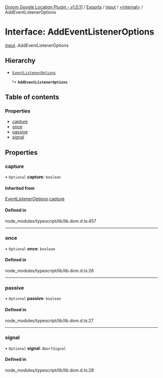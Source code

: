 [Droom Google Location Plugin - v1.0.11](../README.md) / [Exports](../modules.md) / [input](../modules/input.md) / [<internal\>](../modules/input._internal_.md) / AddEventListenerOptions

# Interface: AddEventListenerOptions

[input](../modules/input.md).[<internal>](../modules/input._internal_.md).AddEventListenerOptions

## Hierarchy

- [`EventListenerOptions`](input._internal_.EventListenerOptions.md)

  ↳ **`AddEventListenerOptions`**

## Table of contents

### Properties

- [capture](input._internal_.AddEventListenerOptions.md#capture)
- [once](input._internal_.AddEventListenerOptions.md#once)
- [passive](input._internal_.AddEventListenerOptions.md#passive)
- [signal](input._internal_.AddEventListenerOptions.md#signal)

## Properties

### capture

• `Optional` **capture**: `boolean`

#### Inherited from

[EventListenerOptions](input._internal_.EventListenerOptions.md).[capture](input._internal_.EventListenerOptions.md#capture)

#### Defined in

node_modules/typescript/lib/lib.dom.d.ts:457

___

### once

• `Optional` **once**: `boolean`

#### Defined in

node_modules/typescript/lib/lib.dom.d.ts:26

___

### passive

• `Optional` **passive**: `boolean`

#### Defined in

node_modules/typescript/lib/lib.dom.d.ts:27

___

### signal

• `Optional` **signal**: `AbortSignal`

#### Defined in

node_modules/typescript/lib/lib.dom.d.ts:28
